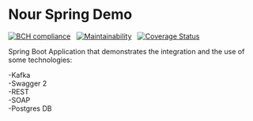 # Nour Spring Demo

[![BCH compliance](https://bettercodehub.com/edge/badge/NoorKrichen/nour-spring-demo?branch=master)](https://bettercodehub.com/) &nbsp; [![Maintainability](https://api.codeclimate.com/v1/badges/9758e6b093e036eb91d5/maintainability)](https://codeclimate.com/github/NoorKrichen/nour-spring-demo/maintainability) &nbsp; [![Coverage Status](https://coveralls.io/repos/github/NoorKrichen/nour-spring-demo/badge.svg?branch=master)](https://coveralls.io/github/NoorKrichen/nour-spring-demo?branch=master)

Spring Boot Application that demonstrates the integration and the use of some technologies: 
<br/>


-Kafka<br/>
-Swagger 2<br/>
-REST<br/>
-SOAP<br/>
-Postgres DB<br/>
